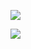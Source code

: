 

![](https://github.com/JonmarCorpuz/SecondBrain/blob/main/Assets/OonHLsR5RQif5MJkTfbIMw_0aa67d834275415d80ddd2de009c5ef1_image.png)

![](https://github.com/JonmarCorpuz/SecondBrain/blob/main/Assets/aSMN48saSWKSPaVJaQ7pow_922b2935f3dd441cb37409c4562a64f1_image.png)
